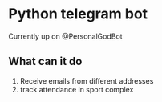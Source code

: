 # Python telegram bot
Currently up on @PersonalGodBot
 
## What can it do
1. Receive emails from different addresses
2. track attendance in sport complex
